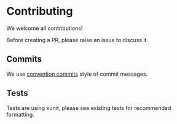 # Contributing

We welcome all contributions!

Before creating a PR, please raise an issue to discuss it.

## Commits

We use [convention commits](https://www.conventionalcommits.org) style of commit messages.

## Tests

Tests are using xunit, please see existing tests for recommended formatting.
